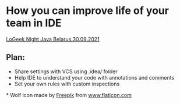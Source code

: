 # How you can improve life of your team in IDE

[LoGeek Night Java Belarus 30.09.2021](https://jprof.by/post/anons-logeek-night-java-belarus/)

## Plan:

* Share settings with VCS using .idea/ folder
* Help IDE to understand your code with annotations and comments
* Set your own rules with custom inspections 

<div>* Wolf icon made by <a href="https://www.flaticon.com/authors/freepik" title="Freepik">Freepik</a> from <a href="https://www.flaticon.com/" title="Flaticon">www.flaticon.com</a></div>